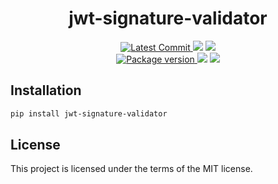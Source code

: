 <h1 align="center">
    <strong>jwt-signature-validator</strong>
</h1>
<p align="center">
    <a href="https://github.com/iudeen/jwt-signature-validator" target="_blank">
        <img src="https://img.shields.io/github/last-commit/iudeen/jwt-signature-validator" alt="Latest Commit">
    </a>
        <img src="https://img.shields.io/github/workflow/status/iudeen/jwt-signature-validator/CI">
        <img src="https://img.shields.io/codecov/c/github/iudeen/jwt-signature-validator">
    <br />
    <a href="https://pypi.org/project/jwt-signature-validator" target="_blank">
        <img src="https://img.shields.io/pypi/v/jwt-signature-validator" alt="Package version">
    </a>
    <img src="https://img.shields.io/pypi/pyversions/jwt-signature-validator">
    <img src="https://img.shields.io/github/license/iudeen/jwt-signature-validator">
</p>

## Installation

```bash
pip install jwt-signature-validator
```

## License

This project is licensed under the terms of the MIT license.
